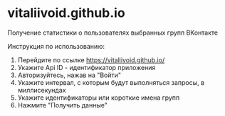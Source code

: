 # vitaliivoid.github.io

Получение статистики о пользователях выбранных групп ВКонтакте

Инструкция по использованию:
1) Перейдите по ссылке https://vitaliivoid.github.io/
2) Укажите Api ID - идентификатор приложения
3) Авторизуйтесь, нажав на "Войти"
4) Укажите интервал, с которым будут выполняться запросы, в миллисекундах
5) Укажите идентификаторы или короткие имена групп
6) Нажмите "Получить данные"
